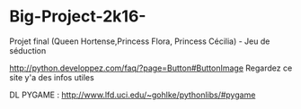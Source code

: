 # Big-Project-2k16-
Projet final (Queen Hortense,Princess Flora, Princess Cécilia) - Jeu de séduction

http://python.developpez.com/faq/?page=Button#ButtonImage
Regardez ce site y'a des infos utiles


DL PYGAME : 
http://www.lfd.uci.edu/~gohlke/pythonlibs/#pygame
